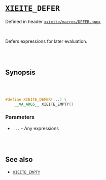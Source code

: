 # [`XIEITE`](../../docs/macros.md)`_DEFER`
Defined in header [`<xieite/macros/DEFER.hpp>`](../../include/xieite/macros/DEFER.hpp)

<br/>

Defers expressions for later evaluation.

<br/><br/>

## Synopsis

<br/><br/>

```cpp
#define XIEITE_DEFER(...) \
	__VA_ARGS__ XIEITE_EMPTY()
```
### Parameters
- `...` - Any expressions

<br/><br/>

## See also
- [`XIEITE_EMPTY`](../../docs/macros/EMPTY.md)
